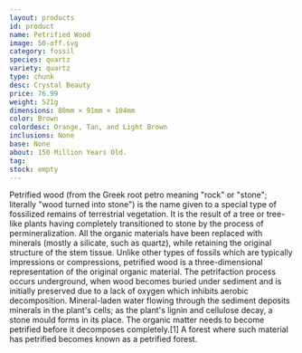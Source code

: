 ```yaml
---
layout: products
id: product
name: Petrified Wood
image: 50-off.svg
category: fossil
species: quartz
variety: quartz
type: chunk
desc: Crystal Beauty
price: 76.99
weight: 521g
dimensions: 80mm × 91mm × 104mm
color: Brown
colordesc: Orange, Tan, and Light Brown
inclusions: None
base: None
about: 150 Million Years Old.
tag:
stock: empty
---
```


Petrified wood (from the Greek root petro meaning "rock" or "stone"; literally "wood turned into stone") is the name given to a special type of fossilized remains of terrestrial vegetation. It is the result of a tree or tree-like plants having completely transitioned to stone by the process of permineralization. All the organic materials have been replaced with minerals (mostly a silicate, such as quartz), while retaining the original structure of the stem tissue. Unlike other types of fossils which are typically impressions or compressions, petrified wood is a three-dimensional representation of the original organic material. The petrifaction process occurs underground, when wood becomes buried under sediment and is initially preserved due to a lack of oxygen which inhibits aerobic decomposition. Mineral-laden water flowing through the sediment deposits minerals in the plant's cells; as the plant's lignin and cellulose decay, a stone mould forms in its place. The organic matter needs to become petrified before it decomposes completely.[1] A forest where such material has petrified becomes known as a petrified forest.
